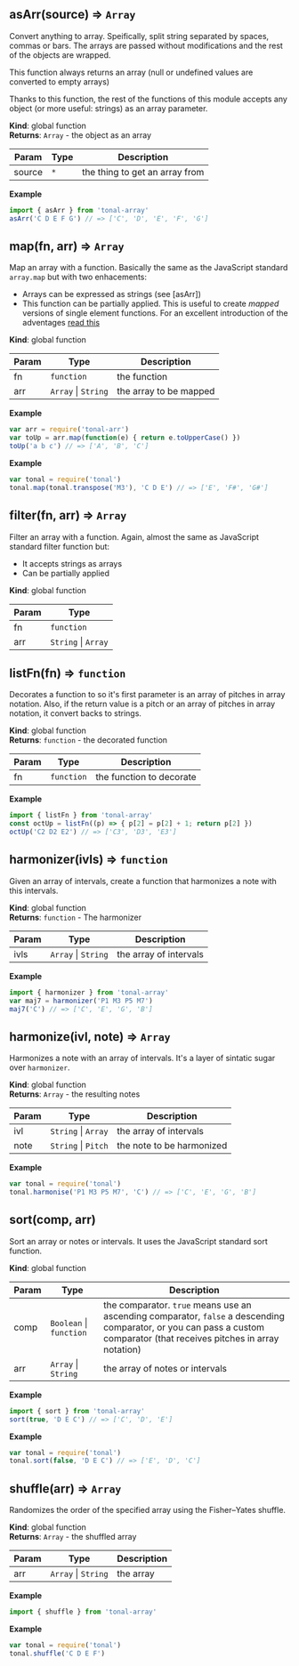 <a name="asArr"></a>

## asArr(source) ⇒ <code>Array</code>
Convert anything to array. Speifically, split string separated by spaces,
commas or bars. The arrays are passed without modifications and the rest of
the objects are wrapped.

This function always returns an array (null or undefined values are converted
to empty arrays)

Thanks to this function, the rest of the functions of this module accepts
any object (or more useful: strings) as an array parameter.

**Kind**: global function  
**Returns**: <code>Array</code> - the object as an array  

| Param | Type | Description |
| --- | --- | --- |
| source | <code>\*</code> | the thing to get an array from |

**Example**  
```js
import { asArr } from 'tonal-array'
asArr('C D E F G') // => ['C', 'D', 'E', 'F', 'G']
```
<a name="map"></a>

## map(fn, arr) ⇒ <code>Array</code>
Map an array with a function. Basically the same as the JavaScript standard
`array.map` but with two enhacements:
- Arrays can be expressed as strings (see [asArr])
- This function can be partially applied. This is useful to create _mapped_
versions of single element functions. For an excellent introduction of
the adventages [read this](https://drboolean.gitbooks.io/mostly-adequate-guide/content/ch4.html)

**Kind**: global function  

| Param | Type | Description |
| --- | --- | --- |
| fn | <code>function</code> | the function |
| arr | <code>Array</code> &#124; <code>String</code> | the array to be mapped |

**Example**  
```js
var arr = require('tonal-arr')
var toUp = arr.map(function(e) { return e.toUpperCase() })
toUp('a b c') // => ['A', 'B', 'C']
```
**Example**  
```js
var tonal = require('tonal')
tonal.map(tonal.transpose('M3'), 'C D E') // => ['E', 'F#', 'G#']
```
<a name="filter"></a>

## filter(fn, arr) ⇒ <code>Array</code>
Filter an array with a function. Again, almost the same as JavaScript standard
filter function but:
- It accepts strings as arrays
- Can be partially applied

**Kind**: global function  

| Param | Type |
| --- | --- |
| fn | <code>function</code> | 
| arr | <code>String</code> &#124; <code>Array</code> | 

<a name="listFn"></a>

## listFn(fn) ⇒ <code>function</code>
Decorates a function to so it's first parameter is an array of pitches in
array notation. Also, if the return value is a pitch or an array of pitches
in array notation, it convert backs to strings.

**Kind**: global function  
**Returns**: <code>function</code> - the decorated function  

| Param | Type | Description |
| --- | --- | --- |
| fn | <code>function</code> | the function to decorate |

**Example**  
```js
import { listFn } from 'tonal-array'
const octUp = listFn((p) => { p[2] = p[2] + 1; return p[2] })
octUp('C2 D2 E2') // => ['C3', 'D3', 'E3']
```
<a name="harmonizer"></a>

## harmonizer(ivls) ⇒ <code>function</code>
Given an array of intervals, create a function that harmonizes a
note with this intervals.

**Kind**: global function  
**Returns**: <code>function</code> - The harmonizer  

| Param | Type | Description |
| --- | --- | --- |
| ivls | <code>Array</code> &#124; <code>String</code> | the array of intervals |

**Example**  
```js
import { harmonizer } from 'tonal-array'
var maj7 = harmonizer('P1 M3 P5 M7')
maj7('C') // => ['C', 'E', 'G', 'B']
```
<a name="harmonize"></a>

## harmonize(ivl, note) ⇒ <code>Array</code>
Harmonizes a note with an array of intervals. It's a layer of sintatic
sugar over `harmonizer`.

**Kind**: global function  
**Returns**: <code>Array</code> - the resulting notes  

| Param | Type | Description |
| --- | --- | --- |
| ivl | <code>String</code> &#124; <code>Array</code> | the array of intervals |
| note | <code>String</code> &#124; <code>Pitch</code> | the note to be harmonized |

**Example**  
```js
var tonal = require('tonal')
tonal.harmonise('P1 M3 P5 M7', 'C') // => ['C', 'E', 'G', 'B']
```
<a name="sort"></a>

## sort(comp, arr)
Sort an array or notes or intervals. It uses the JavaScript standard sort
function.

**Kind**: global function  

| Param | Type | Description |
| --- | --- | --- |
| comp | <code>Boolean</code> &#124; <code>function</code> | the comparator. `true` means use an ascending comparator, `false` a descending comparator, or you can pass a custom comparator (that receives pitches in array notation) |
| arr | <code>Array</code> &#124; <code>String</code> | the array of notes or intervals |

**Example**  
```js
import { sort } from 'tonal-array'
sort(true, 'D E C') // => ['C', 'D', 'E']
```
**Example**  
```js
var tonal = require('tonal')
tonal.sort(false, 'D E C') // => ['E', 'D', 'C']
```
<a name="shuffle"></a>

## shuffle(arr) ⇒ <code>Array</code>
Randomizes the order of the specified array using the Fisher–Yates shuffle.

**Kind**: global function  
**Returns**: <code>Array</code> - the shuffled array  

| Param | Type | Description |
| --- | --- | --- |
| arr | <code>Array</code> &#124; <code>String</code> | the array |

**Example**  
```js
import { shuffle } from 'tonal-array'
```
**Example**  
```js
var tonal = require('tonal')
tonal.shuffle('C D E F')
```
